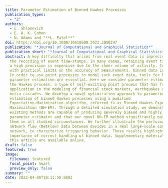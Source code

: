 ```yaml
---
title: Parameter Estimation of Binned Hawkes Processes
publication_types:
  - "2"
authors:
  - L. Shlomovich
  - E. A. K. Cohen
  - N. Adams and "**L. Patel**"
doi: https://doi.org/10.1080/10618600.2022.2050247
publication: "*Journal of Computational and Graphical Statistics*"
publication_short: "*Journal of Computational and Graphical Statistics*"
abstract: A key difficulty that arises from real event data is imprecision in
  the recording of event time-stamps. In many cases, retaining event times with
  a high precision is expensive due to the sheer volume of activity. Combined
  with practical limits on the accuracy of measurements, binned data is common.
  In order to use point processes to model such event data, tools for handling
  parameter estimation are essential. Here we consider parameter estimation of
  the Hawkes process, a type of self-exciting point process that has found
  application in the modeling of financial stock markets, earthquakes and social
  media cascades. We develop a novel optimization approach to parameter
  estimation of binned Hawkes processes using a modified
  Expectation-Maximization algorithm, referred to as Binned Hawkes Expectation
  Maximization (BH-EM). Through a detailed simulation study, we demonstrate that
  existing methods are capable of producing severely biased and highly variable
  parameter estimates and that our novel BH-EM method significantly outperforms
  them in all studied circumstances. We further illustrate the performance on
  network flow (NetFlow) data between devices in a real large-scale computer
  network, to characterize triggering behavior. These results highlight the
  importance of correct handling of binned data. Supplementary materials for
  this article are available online.
draft: false
featured: true
image:
  filename: featured
  focal_point: Smart
  preview_only: false
summary: ""
date: 2022-04-06T18:11:50.809Z
---
```

